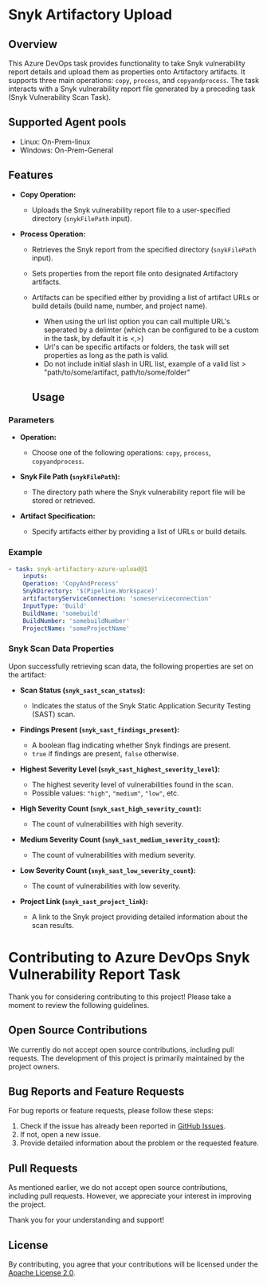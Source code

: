 # Snyk Artifactory Upload

## Overview

This Azure DevOps task provides functionality to take Snyk vulnerability report details and upload them as properties onto Artifactory artifacts. It supports three main operations: `copy`, `process`, and `copyandprocess`. The task interacts with a Snyk vulnerability report file generated by a preceding task (Snyk Vulnerability Scan Task).

## Supported Agent pools
  - Linux: On-Prem-linux
  - Windows: On-Prem-General

## Features

- **Copy Operation:**
  - Uploads the Snyk vulnerability report file to a user-specified directory (`snykFilePath` input).

- **Process Operation:**
  - Retrieves the Snyk report from the specified directory (`snykFilePath` input).
  - Sets properties from the report file onto designated Artifactory artifacts.
  - Artifacts can be specified either by providing a list of artifact URLs or build details (build name, number, and project name).
    - When using the url list option you can call multiple URL's seperated by a delimter (which can be configured to be a custom in the task, by default it is <,>)
    - Url's can be specific artifacts or folders, the task will set properties as long as the path is valid.
    - Do not include initial slash in URL list, example of a valid list > "path/to/some/artifact, path/to/some/folder"

    ## Usage

### Parameters

- **Operation:**
  - Choose one of the following operations: `copy`, `process`, `copyandprocess`.

- **Snyk File Path (`snykFilePath`):**
  - The directory path where the Snyk vulnerability report file will be stored or retrieved.

- **Artifact Specification:**
  - Specify artifacts either by providing a list of URLs or build details.

### Example

```yaml
- task: snyk-artifactory-azure-upload@1
    inputs:
    Operation: 'CopyAndProcess'
    SnykDirectory: '$(Pipeline.Workspace)'
    artifactoryServiceConnection: 'someserviceconnection'
    InputType: 'Build'
    BuildName: 'somebuild'
    BuildNumber: 'somebuildNumber'
    ProjectName: 'someProjectName'
```

### Snyk Scan Data Properties

Upon successfully retrieving scan data, the following properties are set on the artifact:

- **Scan Status (`snyk_sast_scan_status`):**
  - Indicates the status of the Snyk Static Application Security Testing (SAST) scan.

- **Findings Present (`snyk_sast_findings_present`):**
  - A boolean flag indicating whether Snyk findings are present.
  - `true` if findings are present, `false` otherwise.

- **Highest Severity Level (`snyk_sast_highest_severity_level`):**
  - The highest severity level of vulnerabilities found in the scan.
  - Possible values: `"high"`, `"medium"`, `"low"`, etc.

- **High Severity Count (`snyk_sast_high_severity_count`):**
  - The count of vulnerabilities with high severity.

- **Medium Severity Count (`snyk_sast_medium_severity_count`):**
  - The count of vulnerabilities with medium severity.

- **Low Severity Count (`snyk_sast_low_severity_count`):**
  - The count of vulnerabilities with low severity.

- **Project Link (`snyk_sast_project_link`):**
  - A link to the Snyk project providing detailed information about the scan results.




# Contributing to Azure DevOps Snyk Vulnerability Report Task

Thank you for considering contributing to this project! Please take a moment to review the following guidelines.

## Open Source Contributions

We currently do not accept open source contributions, including pull requests. The development of this project is primarily maintained by the project owners.

## Bug Reports and Feature Requests

For bug reports or feature requests, please follow these steps:

1. Check if the issue has already been reported in [GitHub Issues](https://github.com/snyk-labs/snyk-artifactory-upload/issues).
2. If not, open a new issue.
3. Provide detailed information about the problem or the requested feature.

## Pull Requests

As mentioned earlier, we do not accept open source contributions, including pull requests. However, we appreciate your interest in improving the project.

Thank you for your understanding and support!

## License

By contributing, you agree that your contributions will be licensed under the [Apache License 2.0](./LICENSE).
